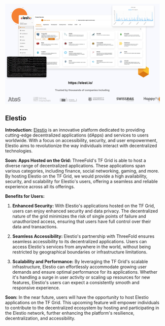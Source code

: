 ![alt text](elestio.png)

## Elestio

**Introduction:**
[Elestio](https://www.elestio.com/) is an innovative platform dedicated to providing cutting-edge decentralized applications (dApps) and services to users worldwide. With a focus on accessibility, security, and user empowerment, Elestio aims to revolutionize the way individuals interact with decentralized technologies.

**Soon: Apps Hosted on the Grid:**
 ThreeFold's TF Grid is able to host a diverse range of decentralized applications. These applications span various categories, including finance, social networking, gaming, and more. By hosting Elestio on the TF Grid, we would provide a high availability, security, and scalability for Elestio's users, offering a seamless and reliable experience across all its offerings.

**Benefits for Users:**
1. **Enhanced Security:** With Elestio's applications hosted on the TF Grid, users can enjoy enhanced security and data privacy. The decentralized nature of the grid minimizes the risk of single points of failure and unauthorized access, ensuring that users have full control over their data and transactions.

2. **Seamless Accessibility:** Elestio's partnership with ThreeFold ensures seamless accessibility to its decentralized applications. Users can access Elestio's services from anywhere in the world, without being restricted by geographical boundaries or infrastructure limitations.

3. **Scalability and Performance:** By leveraging the TF Grid's scalable infrastructure, Elestio can effortlessly accommodate growing user demands and ensure optimal performance for its applications. Whether it's handling a surge in user activity or scaling up resources for new features, Elestio's users can expect a consistently smooth and responsive experience.

**Soon:**
In the near future, users will have the opportunity to host Elestio applications on the TF Grid. This upcoming feature will empower individuals to contribute to the decentralized ecosystem by hosting and participating in the Elestio network, further enhancing the platform's resilience, decentralization, and accessibility.